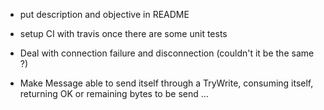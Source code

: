  - put description and objective in README
 - setup CI with travis once there are some unit tests

 - Deal with connection failure and disconnection (couldn't it be the same ?)
 - Make Message able to send itself through a TryWrite, consuming itself, returning OK or remaining bytes to be send ...
